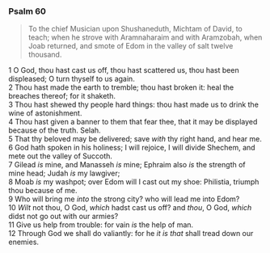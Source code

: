 ### Psalm 60

> To the chief Musician upon Shushaneduth, Michtam of David, to teach; when he strove with Aramnaharaim and with Aramzobah, when Joab returned, and smote of Edom in the valley of salt twelve thousand.

1 O God, thou hast cast us off, thou hast scattered us, thou hast been displeased; O turn thyself to us again.  
2 Thou hast made the earth to tremble; thou hast broken it: heal the breaches thereof; for it shaketh.  
3 Thou hast shewed thy people hard things: thou hast made us to drink the wine of astonishment.  
4 Thou hast given a banner to them that fear thee, that it may be displayed because of the truth. Selah.  
5 That thy beloved may be delivered; save *with* thy right hand, and hear me.  
6 God hath spoken in his holiness; I will rejoice, I will divide Shechem, and mete out the valley of Succoth.  
7 Gilead *is* mine, and Manasseh *is* mine; Ephraim also *is* the strength of mine head; Judah *is* my lawgiver;  
8 Moab *is* my washpot; over Edom will I cast out my shoe: Philistia, triumph thou because of me.  
9 Who will bring me *into* the strong city? who will lead me into Edom?  
10 *Wilt* not thou, O God, *which* hadst cast us off? and *thou*, O God, *which* didst not go out with our armies?  
11 Give us help from trouble: for vain *is* the help of man.  
12 Through God we shall do valiantly: for he *it is that* shall tread down our enemies.  
